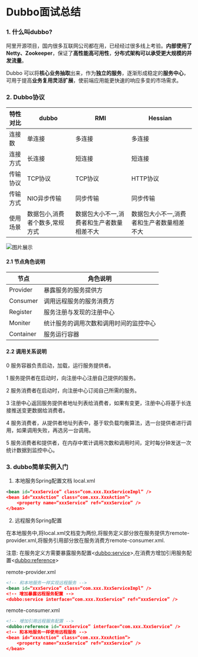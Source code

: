 # Dubbo面试总结

### 1. 什么叫dubbo?

阿里开源项目，国内很多互联网公司都在用，已经经过很多线上考验。**内部使用了 Netty、Zookeeper**，保证了**高性能高可用性**，**分布式架构可以承受更大规模的并发流量**。

Dubbo 可以将**核心业务抽取**出来，作为**独立的服务**，逐渐形成稳定的**服务中心**，可用于提高**业务复用灵活扩展**，使前端应用能更快速的响应多变的市场需求。

### 2. Dubbo协议
| 特性对比 | dubbo                          | RMI                                       | Hessian                                   |
| -------- | ------------------------------ | ----------------------------------------- | ----------------------------------------- |
| 连接数   | 单连接                         | 多连接                                    | 多连接                                    |
| 连接方式 | 长连接                         | 短连接                                    | 短连接                                    |
| 传输协议 | TCP协议                        | TCP协议                                   | HTTP协议                                  |
| 传输方式 | NIO异步传输                    | 同步传输                                  | 同步传输                                  |
| 使用场景 | 数据包小,消费者个数多,常规方式 | 数据包大小不一,消费者和生产者数量相差不大 | 数据包大小不一,消费者和生产者数量相差不大 |



![图片展示](https://camo.githubusercontent.com/e11a2ff9575abc290657ba3fdbff5d36f1594e7add67a72e0eda32e449508eef/68747470733a2f2f647562626f2e6170616368652e6f72672f696d67732f6172636869746563747572652e706e67)
#### 2.1 节点角色说明

| 节点      | 角色说明                               |
| --------- | -------------------------------------- |
| Provider  | 暴露服务的服务提供方                   |
| Consumer  | 调用远程服务的服务消费方               |
| Register  | 服务注册与发现的注册中心               |
| Moniter   | 统计服务的调用次数和调用时间的监控中心 |
| Container | 服务运行容器                           |

#### 2.2 调用关系说明

0 服务容器负责启动，加载，运行服务提供者。

1 服务提供者在启动时，向注册中心注册自己提供的服务。

2 服务消费者在启动时，向注册中心订阅自己所需的服务。

3 注册中心返回服务提供者地址列表给消费者，如果有变更，注册中心将基于长连接推送变更数据给消费者。

4 服务消费者，从提供者地址列表中，基于软负载均衡算法，选一台提供者进行调用，如果调用失败，再选另一台调用。

5 服务消费者和提供者，在内存中累计调用次数和调用时间，定时每分钟发送一次统计数据到监控中心。


### 3. dubbo简单实例入门

1. 本地服务Spring配置文档 local.xml

```xml
<bean id=“xxxService” class=“com.xxx.XxxServiceImpl” />
<bean id=“xxxAction” class=“com.xxx.XxxAction”>
    <property name=“xxxService” ref=“xxxService” />
</bean>
```

2. 远程服务Spring配置   

在本地服务中,将local.xml文档变为两份,将服务定义部分放在服务提供方remote-provider.xml,将服务引用部分放在服务消费方remote-consumer.xml.

注意: 在服务定义方需要暴露服务配置<<dubbo:service>>,在消费方增加引用服务配置<<dubbo:reference>>

remote-provider.xml

```xml
<!-- 和本地服务一样实现远程服务 -->
<bean id=“xxxService” class=“com.xxx.XxxServiceImpl” /> 
<!-- 增加暴露远程服务配置 -->
<dubbo:service interface=“com.xxx.XxxService” ref=“xxxService” /> 
```

remote-consumer.xml

```xml
<!-- 增加引用远程服务配置 -->
<dubbo:reference id=“xxxService” interface=“com.xxx.XxxService” />
<!-- 和本地服务一样使用远程服务 -->
<bean id=“xxxAction” class=“com.xxx.XxxAction”> 
    <property name=“xxxService” ref=“xxxService” />
</bean>
```

